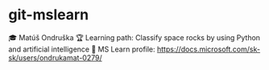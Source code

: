 # git-mslearn
🎓 Matúš Ondruška
🏆 Learning path: Classify space rocks by using Python and artificial intelligence
🌱 MS Learn profile: https://docs.microsoft.com/sk-sk/users/ondrukamat-0279/
